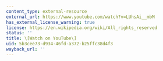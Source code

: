 ```yaml
---
content_type: external-resource
external_url: https://www.youtube.com/watch?v=LUhsAi__mbM
has_external_license_warning: true
license: https://en.wikipedia.org/wiki/All_rights_reserved
status: ''
title: \[Watch on YouTube\]
uid: 5b3cee73-d934-46fd-a372-b25ffc38d4f3
wayback_url: ''
---
```


